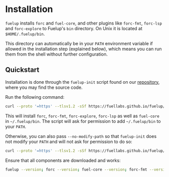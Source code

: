 # Installation

`fuelup` installs `forc` and `fuel-core`, and other plugins like
`forc-fmt`, `forc-lsp` and `forc-explore` to Fuelup's `bin` directory.
On Unix it is located at `$HOME/.fuelup/bin`.

This directory can automatically be in your `PATH` environment variable if
allowed in the installation step (explained below), which means you can run them from the shell without further configuration.

[other installation methods]: other.md

## Quickstart

Installation is done through the `fuelup-init` script found on our [repository], where you may find the source code.

Run the following command:

```sh
curl --proto '=https' --tlsv1.2 -sSf https://fuellabs.github.io/fuelup/fuelup-init.sh | sh
```

This will install `forc`, `forc-fmt`, `forc-explore`, `forc-lsp` as well as `fuel-core` in `~/.fuelup/bin`. The script will ask for permission to add `~/.fuelup/bin` to your `PATH`.

Otherwise, you can also pass `--no-modify-path` so that `fuelup-init` does not modify your `PATH` and will not ask for permission to do so:

```sh
curl --proto '=https' --tlsv1.2 -sSf https://fuellabs.github.io/fuelup/fuelup-init.sh | sh -s -- --no-modify-path
```

Ensure that all components are downloaded and works:

```sh
fuelup --version; forc --version; fuel-core --version; forc-fmt --version; forc-lsp --version; forc-explore --version
```

[repository]: https://github.com/FuelLabs/fuelup
